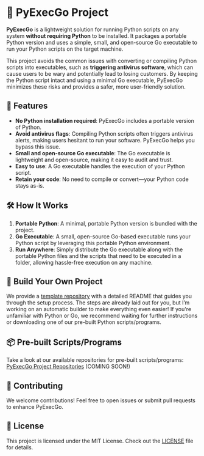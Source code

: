 # 🐍 PyExecGo Project

**PyExecGo** is a lightweight solution for running Python scripts on any system **without requiring Python** to be installed. It packages a portable Python version and uses a simple, small, and open-source Go executable to run your Python scripts on the target machine.

This project avoids the common issues with converting or compiling Python scripts into executables, such as **triggering antivirus software**, which can cause users to be wary and potentially lead to losing customers. By keeping the Python script intact and using a minimal Go executable, PyExecGo minimizes these risks and provides a safer, more user-friendly solution.

## 🚀 Features
- **No Python installation required**: PyExecGo includes a portable version of Python.
- **Avoid antivirus flags**: Compiling Python scripts often triggers antivirus alerts, making users hesitant to run your software. PyExecGo helps you bypass this issue.
- **Small and open-source Go executable**: The Go executable is lightweight and open-source, making it easy to audit and trust.
- **Easy to use**: A Go executable handles the execution of your Python script.
- **Retain your code**: No need to compile or convert—your Python code stays as-is.

## 🛠️ How It Works
1. **Portable Python**: A minimal, portable Python version is bundled with the project.
2. **Go Executable**: A small, open-source Go-based executable runs your Python script by leveraging this portable Python environment.
3. **Run Anywhere**: Simply distribute the Go executable along with the portable Python files and the scripts that need to be executed in a folder, allowing hassle-free execution on any machine.

## 📝 Build Your Own Project
We provide a [template repository](https://github.com/PyExecGo-Project/template) with a detailed README that guides you through the setup process. The steps are already laid out for you, but I’m working on an automatic builder to make everything even easier! If you're unfamiliar with Python or Go, we recommend waiting for further instructions or downloading one of our pre-built Python scripts/programs.

## 📦 Pre-built Scripts/Programs
Take a look at our available repositories for pre-built scripts/programs: [PyExecGo Project Repositories](https://github.com/orgs/PyExecGo-Project/repositories) (COMING SOON!)

## 🤝 Contributing
We welcome contributions! Feel free to open issues or submit pull requests to enhance PyExecGo.

## 📄 License
This project is licensed under the MIT License. Check out the [LICENSE](https://github.com/PyExecGo-Project/.github/blob/main/LICENSE) file for details.
